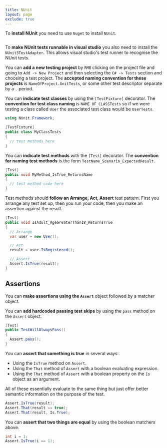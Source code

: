 ```yaml
---
title: NUnit
layout: page
exclude: true
---
```


To **install NUnit** you need to use `Nuget` to install 	`NUnit`.
```powershell
```

To **make NUnit tests runnable in visual studio** you also need to install the `NUnit3TestAdapter`. This allows visual studio's test runner to recognise the NUnit tests.

You can **add a new testing project** by `RMB` clicking on the project file and going to `Add -> New Project` and then selecting the `C# -> Tests` section and choosing a test project. The **accepted naming convention for these projects** is `NameOfProject.UnitTests`, or some other test descriptor separate by a `.` period.

You can **indicate test classes** by using the `[TestFixture]` decorator. The **convention for test class naming** is `NAME_OF_CLASSTests` so if we were testing a class called `User` the associated test class would be `UserTests`. 
```csharp
using NUnit.Framework;

[TestFixture]
public class MyClassTests
{
  // test methods here
}
```

You can **indicate test methods** with the `[Test]` decorator. The **convention for naming test methods** is the form `TestName_Scenario_ExpectedResult`.
```csharp
[Test]
public void MyMethod_IsTrue_ReturnsName
{
  // test method code here
}
```

Test methods should **follow an Arrange, Act, Assert** test pattern. First you arrange any test set up, then you run your code, then you make an assertion against the result.
```csharp
[Test]
public void IsAdult_AgeGreaterThan18_ReturnsTrue
{
  // Arrange
  var user = new User();

  // Act
  result = user.IsRegistered();

  // Assert
  Assert.IsTrue(result);
}
```

## Assertions

You can **make assertions using the `Assert`** object followed by a matcher object. 

You can **add hardcoded passing test skips** by using the `pass` method on the `Assert` object.
```csharp
[Test]
public TestWillAlwaysPass()
{
  Assert.pass();
}
```

You can **assert that something is true** in several ways: 
- Using the `IsTrue` method on `Assert`. 
- Using the `That` method of `Assert` with a boolean evaluating expression. 
- Using the `That` method of `Assert` with a boolean property on the `Is` object as an argument.

All of these essentially evaluate to the same thing but just offer better semantic information on the purpose of the test.
```csharp
Assert.IsTrue(result);
Assert.That(result == true);
Assert.That(result, Is.True);
```

You can **assert that two things are equal** by using the boolean matchers above.
```csharp
int i = 1;
Assert.IsTrue(i == 1);
```
<!--stackedit_data:
eyJoaXN0b3J5IjpbLTU0NTE5NTY1NSwxNDU2OTMwNzM0LC0xND
A1MTAxMDYwLC0xNzMyMDcyNTc0LDEyMzQ0NTg4NDYsLTIwMjA1
NTc0MjMsLTE3ODk3NTE5OTldfQ==
-->